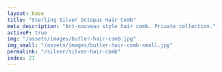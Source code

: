 ```yaml
---
layout: base
title: "Sterling Silver Octopus Hair Comb"
meta_description: "Art-nouveau style hair comb. Private collection."
activeP: true
img: "/assets/images/butler-hair-comb.jpg"
img_small: "/assets/images/butler-hair-comb-small.jpg"
permalink: "/silver/silver-hair-comb"
index: 21
---
```

